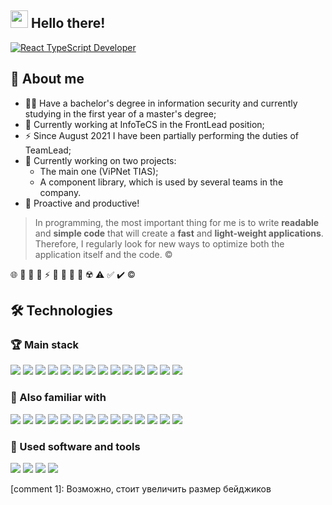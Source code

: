 <h2>
  <img src="https://media.giphy.com/media/hvRJCLFzcasrR4ia7z/giphy.gif" width="28">
  Hello there!
</h2>

[![React TypeScript Developer](https://readme-typing-svg.herokuapp.com?duration=4000&vCenter=true&height=40&lines=~%24+React+TypeScript+Developer;~%24+FrontLead%2C+Senior)](https://git.io/typing-svg)

## 🧐 About me

- 👨‍🎓 Have a bachelor's degree in information security and currently studying in the first 
year of a master's degree;
- 💼 Currently working at InfoTeCS in the FrontLead position;
- ⚡ Since August 2021 I have been partially performing the duties of TeamLead;
- 🏃 Currently working on two projects:
  - The main one (ViPNet TIAS);
  - A component library, which is used by several teams in the company.
- 💪 Proactive and productive!

> In programming, the most important thing for me is to write <b>readable</b> and <b>simple
> code</b> that will create a <b>fast</b> and <b>light-weight applications</b>. Therefore, I
> regularly look for new ways to optimize both the application itself and the code. ©️


🌐 
🧠 
💪 
🏃
⚡ 
🔔 
💼 
📆 
🧰 
☢️ 
⚠️
✅ 
✔️
©️

## 🛠️ Technologies

### 🏆 Main stack

![](https://img.shields.io/badge/JavaScript-F7DF1E?logo=javascript&logoColor=333)
![](https://img.shields.io/badge/TypeScript-3178C6?logo=TypeScript&logoColor=eee)
![](https://img.shields.io/badge/ReactJS-61DAFB?logo=react&logoColor=222)
![](https://img.shields.io/badge/MobX-FF9955?logo=mobx&logoColor=fff)
![](https://img.shields.io/badge/Webpack-8DD6F9?logo=webpack&logoColor=333)
![](https://img.shields.io/badge/NodeJS-339933?logo=node.js&logoColor=eee)
![](https://img.shields.io/badge/ESLint-4B32C3?logo=eslint)
![](https://img.shields.io/badge/Git-F05033?logo=git&logoColor=eee)
![](https://img.shields.io/badge/Jest-C21325?logo=jest)
![](https://img.shields.io/badge/SASS-CC6699?logo=sass&logoColor=eee)
![](https://img.shields.io/badge/HTML-E34F26?logo=html5&logoColor=eee)
![](https://img.shields.io/badge/CSS-1572B6?logo=css3&logoColor=eee)
![](https://img.shields.io/badge/Yarn-2C8EBB?logo=yarn&logoColor=eee)
![](https://img.shields.io/badge/NPM-CB3837?logo=npm)

### 🤘 Also familiar with

![](https://img.shields.io/badge/WebAssembly-654FF0?logo=WebAssembly&logoColor=eee)
![](https://img.shields.io/badge/Nginx-009639?logo=nginx&logoColor=eee)
![](https://img.shields.io/badge/Linux-FCC624?logo=linux&logoColor=000)
![](https://img.shields.io/badge/Docker-2496ED?logo=docker&logoColor=eee)
![](https://img.shields.io/badge/Github%20Actions-2088FF?logo=github-actions&logoColor=fff)
![](https://img.shields.io/badge/SQL-4169E1?logo=postgresql&logoColor=fff)
![](https://img.shields.io/badge/NextJS-000?logo=next.js&logoColor=fff)
![](https://img.shields.io/badge/ExpressJS-000?logo=express&logoColor=fff)
![](https://img.shields.io/badge/PreactJS-673AB8?logo=preact&logoColor=eee)
![](https://img.shields.io/badge/RollupJS-EC4A3F?logo=rollup.js&logoColor=eee)
![](https://img.shields.io/badge/Python-3776AB?logo=python&logoColor=eee)
![](https://img.shields.io/badge/TensorFlow-FF6F00?logo=tensorflow&logoColor=eee)
![](https://img.shields.io/badge/Keras-D00000?logo=Keras&logoColor=eee)
![](https://img.shields.io/badge/Scikit%20Learn-F7931E?logo=scikit-learn&logoColor=eee)

### 🧰 Used software and tools

![](https://img.shields.io/badge/Azure%20DevOps-0078D7?logo=azure-devops)
![](https://img.shields.io/badge/TeamCity-000?logo=teamcity)
![](https://img.shields.io/badge/Postman-FF6C37?logo=postman&logoColor=eee)
![](https://img.shields.io/badge/WebStorm-000?logo=webstorm&logoColor=eee)

[stackoverflow]: https://stackoverflow.com/users/11589183/yoskutik
[instagram]: https://www.instagram.com/oidmitry
[gmail]: mailto:yoskutik@gmail.com
[telegram]: https://t.me/Yoskutik
[vk]: https://vk.com/yoskutik

[my package]: https://github.com/yoskutik/awesome_progress_bar

[CV HH]: https://spb.hh.ru/resume/37354048ff09444ba90039ed1f686e65356b66

[comment 1]: Возможно, стоит увеличить размер бейджиков

[competitions]: https://github.com/yoskutik/Competitions
[1]: https://github.com/Yoskutik/Competitions/tree/master/OSIC%20Pulmonary%20Fibrosis%20Progression
